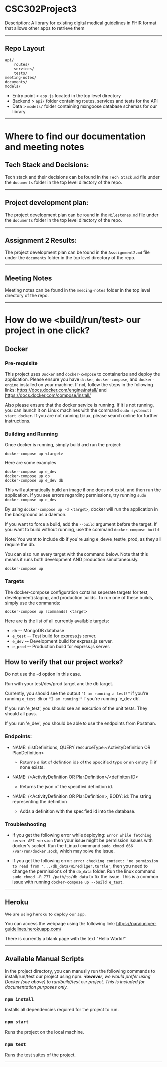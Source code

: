 # CSC302Project3
Description: A library for existing digital medical guidelines in FHIR format that allows other apps to retrieve them

---

## Repo Layout

```
api/
    routes/
    services/
    tests/
meeting-notes/
documents/
models/
```

* Entry point > `app.js` located in the top level directory
* Backend > `api/` folder containing routes, services and tests for the API
* Data > `models/` folder containing mongoose database schemas for our library

---

# Where to find our documentation and meeting notes

## Tech Stack and Decisions:

Tech stack and their decisions can be found in the `Tech Stack.md` file under the `documents` folder in the top level directory of the repo.

---

## Project development plan:

The project development plan can be found in the `Milestones.md` file under the `documents` folder in the top level directory of the repo.

---

## Assignment 2 Results:

The project development plan can be found in the `Asssignment2.md` file under the `documents` folder in the top level directory of the repo.

---

## Meeting Notes

Meeting notes can be found in the `meeting-notes` folder in the top level directory of the repo.

---

# How do we <build/run/test> our project in one click?

## Docker

### Pre-requisite
This project uses `Docker` and `docker-compose` to containerize and deploy the application. Please ensure you have `docker`, `docker-compose`, and `docker-engine` installed on your machine. If not, follow the steps in the following links: https://docs.docker.com/engine/install/ and https://docs.docker.com/compose/install/

Also please ensure that the docker service is running. If it is not running, you can launch it on Linux machines with the command `sudo systemctl start docker`. If you are not running Linux, please search online for further instructions.

### Building and Running

Once docker is running, simply build and run the project:

    docker-compose up <target>

Here are some examples

    docker-compose up e_dev
    docker-compose up db
    docker-compose up e_dev db

This will automatically build an image if one does not exist, and then run the application. If you see errors regarding permissions, try running `sudo docker-compose up e_dev`

By using `docker-compose up -d <target>`, docker will run the application in the background as a daemon.

If you want to force a build, add the `--build` argument before the target. If you want to build without running, use the command `docker-compose build`

Note: You want to include db if you're using e_dev/e_test/e_prod, as they all require the db.

You can also run every target with the command below. Note that this means it runs both development AND production simultaneously.

    docker-compose up

### Targets

The docker-compose configuration contains seperate targets for test, development/staging, and production builds. To run one of these builds, simply use the commands:

    docker-compose up [commands] <target>

Here are is the list of all currently available targets:

+ `db`     -- MongoDB database
+ `e_test` -- Test build for express.js server.
+ `e_dev`  -- Development build for express.js server.
+ `e_prod` -- Production build for express.js server.

## How to verify that our project works?

Do not use the -d option in this case.

Run with your test/dev/prod target and the db target.

Currently, you should see the output `"I am running a test!"` if you're running `e_test db` or `"I am running!"` if you're running `e_dev db'.

If you run 'e_test', you should see an execution of the unit tests. They should all pass.

If you run 'e_dev', you should be able to use the endpoints from Postman.

### Endpoints:

- NAME: /listDefinitions, QUERY resourceType:\<ActivityDefinition OR PlanDefinition>
  - Returns a list of defintion ids of the specified type or an empty [] if none exists.

- NAME: /\<ActivityDefinition OR PlanDefinition>/\<definiton ID>
  - Returns the json of the specified definition id.

- NAME: /\<ActivityDefinition OR PlanDefinition>, BODY: id: The string representing the definition
  - Adds a definition with the specified id into the database.

### Troubleshooting

- If you get the following error while deploying: `Error while fetching server API version` then your issue might be permission issues with docker's socket. Run the (Linux) command `sudo chmod 666 /var/run/docker.sock`, which may solve the issue.

- If you get the following error: `error checking context: 'no permission to read from '.../db_data/WiredTiger.turtle'`, then you need to change the permissions of the `db_data` folder. Run the linux command `sudo chmod -R 777 /path/to/db_data` to fix the issue. This is a common issue with running `docker-compose up --build e_test`.
---

## Heroku

We are using heroku to deploy our app.

You can access the webpage using the following link: https://parajuniper-guidelines.herokuapp.com/

There is currently a blank page with the text "Hello World!"

---

## Available Manual Scripts

In the project directory, you can manually run the following commands to install/run/test our project using npm.
***However**, we would prefer using Docker (see above) to run/build/test our project. This is included for documentation purposes only.*

### `npm install`

Installs all dependencies required for the project to run.

### `npm start`

Runs the project on the local machine.

### `npm test`

Runs the test suites of the project.

---
